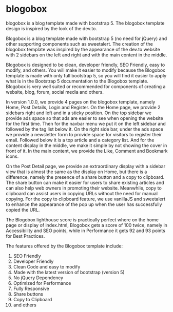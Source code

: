 # blogobox
blogobox is a blog template made with bootstrap 5. The blogobox template design is inspired by the look of the dev.to.

Blogobox is a blog template made with bootstrap 5 (no need for jQuery) and other supporting components such as sweetalert. The creation of the blogobox template was inspired by the appearance of the dev.to website with 2 sidebars on the left and right and with the main content in the middle.

Blogobox is designed to be clean, developer friendly, SEO Friendly, easy to modify, and others. You will make it easier to modify because the Blogobox template is made with only full bootstrap 5, so you will find it easier to apply what is in the Bootstrap 5 documentation to the Blogobox template. Blogobox is very well suited or recommended for components of creating a website, blog, forum, social media and others.

In version 1.0.0, we provide 4 pages on the blogobox template, namely Home, Post Details, Login and Register. On the Home page, we provide 2 sidebars right and left and in a sticky position. On the top sidebar we provide ads space so that ads are easier to see when opening the website for the first time. Then for the navbar menu we put it on the left sidebar and followed by the tag list below it. On the right side bar, under the ads space we provide a newsletter form to provide space for visitors to register their email. Followed below it is a top article and a category list. And for the content display in the middle, we make it simple by not showing the cover in front of it. In the main content, we provide the Like, Comment and Bookmark icons.

On the Post Detail page, we provide an extraordinary display with a sidebar view that is almost the same as the display on Home, but there is a difference, namely the presence of a share button and a copy to clipboard. The share button can make it easier for users to share existing articles and can also help web owners in promoting their website. Meanwhile, copy to clipboard can assist users in copying URLs without the need for manual copying. For the copy to clipboard feature, we use vanillaJS and sweetalert to enhance the appearance of the pop up when the user has successfully copied the URL.

The Blogobox lighthouse score is practically perfect where on the home page or display of index.html, Blogobox gets a score of 100 twice, namely in Accessibility and SEO points, while in Performance it gets 92 and 93 points for Best Practices.

The features offered by the Blogobox template include:

1. SEO Friendly
2. Developer Friendly
3. Clean Code and easy to modify
4. Made with the latest version of bootstrap (version 5)
5. No jQuery Dependency
6. Optimized for Performance
7. Fully Responsive
8. Share buttons
9. Copy to Clipboard
10. and others
